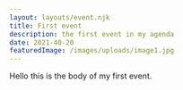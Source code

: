 ```yaml
---
layout: layouts/event.njk
title: First event
description: the first event in my agenda
date: 2021-40-20
featuredImage: /images/uploads/image1.jpg
---
```


Hello this is the body of my first event.
